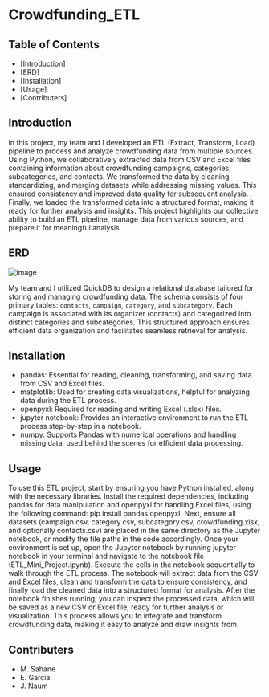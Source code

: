 # Crowdfunding_ETL

## Table of Contents
- [Introduction]
- [ERD]
- [Installation]
- [Usage]
- [Contributers]

## Introduction
In this project, my team and I developed an ETL (Extract, Transform, Load) pipeline to process and analyze crowdfunding data from multiple sources. Using Python, we collaboratively extracted data from CSV and Excel files containing information about crowdfunding campaigns, categories, subcategories, and contacts. We transformed the data by cleaning, standardizing, and merging datasets while addressing missing values. This ensured consistency and improved data quality for subsequent analysis. Finally, we loaded the transformed data into a structured format, making it ready for further analysis and insights. This project highlights our collective ability to build an ETL pipeline, manage data from various sources, and prepare it for meaningful analysis.

## ERD
![image](https://github.com/user-attachments/assets/b8474333-ece9-4da4-9e3e-fcd44ba4702f) 

My team and I utilized QuickDB to design a relational database tailored for storing and managing crowdfunding data. The schema consists of four primary tables: `contacts`, `campaign`, `category`, and `subcategory`. Each campaign is associated with its organizer (contacts) and categorized into distinct categories and subcategories. This structured approach ensures efficient data organization and facilitates seamless retrieval for analysis.

## Installation
- pandas: Essential for reading, cleaning, transforming, and saving data from CSV and Excel files.
- matplotlib: Used for creating data visualizations, helpful for analyzing data during the ETL process.
- openpyxl: Required for reading and writing Excel (.xlsx) files.
- jupyter notebook: Provides an interactive environment to run the ETL process step-by-step in a notebook.
- numpy: Supports Pandas with numerical operations and handling missing data, used behind the scenes for efficient data 
  processing.

## Usage
To use this ETL project, start by ensuring you have Python installed, along with the necessary libraries. Install the required dependencies, including pandas for data manipulation and openpyxl for handling Excel files, using the following command: pip install pandas openpyxl. Next, ensure all datasets (campaign.csv, category.csv, subcategory.csv, crowdfunding.xlsx, and optionally contacts.csv) are placed in the same directory as the Jupyter notebook, or modify the file paths in the code accordingly.  Once your environment is set up, open the Jupyter notebook by running jupyter notebook in your terminal and navigate to the notebook file (ETL_Mini_Project.ipynb). Execute the cells in the notebook sequentially to walk through the ETL process. The notebook will extract data from the CSV and Excel files, clean and transform the data to ensure consistency, and finally load the cleaned data into a structured format for analysis. After the notebook finishes running, you can inspect the processed data, which will be saved as a new CSV or Excel file, ready for further analysis or visualization.  This process allows you to integrate and transform crowdfunding data, making it easy to analyze and draw insights from.

## Contributers
- M. Sahane
- E. Garcia
- J. Naum










